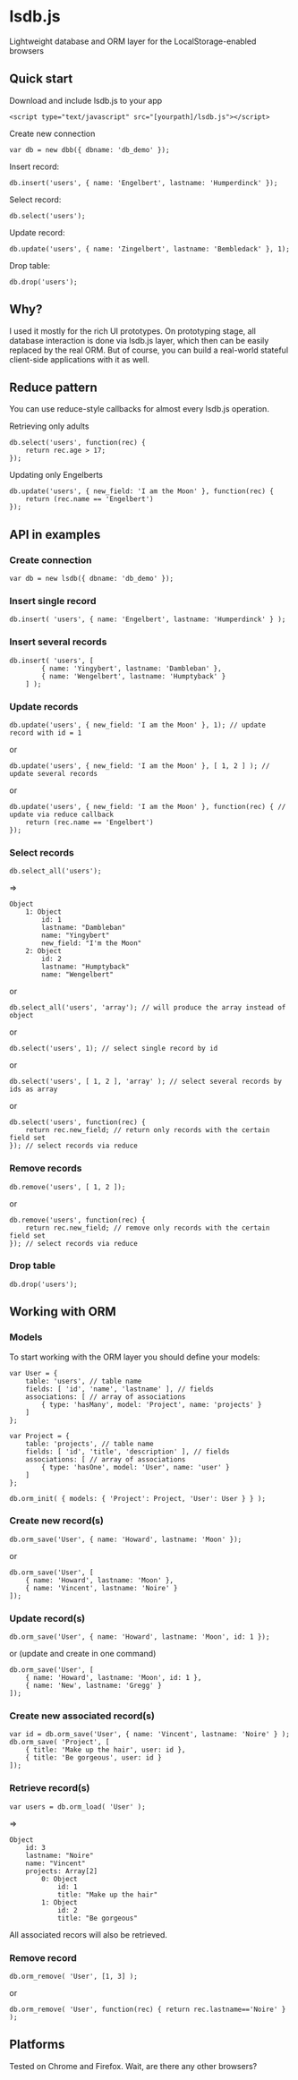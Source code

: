 # lsdb.js

Lightweight database and ORM layer for the LocalStorage-enabled browsers

## Quick start

Download and include lsdb.js to your app

    <script type="text/javascript" src="[yourpath]/lsdb.js"></script>

Create new connection

    var db = new dbb({ dbname: 'db_demo' });

Insert record:

    db.insert('users', { name: 'Engelbert', lastname: 'Humperdinck' });

Select record:

    db.select('users'); 

Update record:

    db.update('users', { name: 'Zingelbert', lastname: 'Bembledack' }, 1); 

Drop table:

    db.drop('users'); 

## Why?

I used it mostly for the rich UI prototypes. On prototyping stage, all database interaction is done via 
lsdb.js layer, which then can be easily replaced by the real ORM. But of course, you can build a real-world
stateful client-side applications with it as well.

## Reduce pattern

You can use reduce-style callbacks for almost every lsdb.js operation.

Retrieving only adults

    db.select('users', function(rec) {
        return rec.age > 17; 
    }); 

Updating only Engelberts

    db.update('users', { new_field: 'I am the Moon' }, function(rec) { 
        return (rec.name == 'Engelbert')
    });

## API in examples

### Create connection                                  

    var db = new lsdb({ dbname: 'db_demo' }); 

### Insert single record

    db.insert( 'users', { name: 'Engelbert', lastname: 'Humperdinck' } );

### Insert several records

    db.insert( 'users', [
            { name: 'Yingybert', lastname: 'Dambleban' },  
            { name: 'Wengelbert', lastname: 'Humptyback' } 
        ] );

### Update records

    db.update('users', { new_field: 'I am the Moon' }, 1); // update record with id = 1

or

    db.update('users', { new_field: 'I am the Moon' }, [ 1, 2 ] ); // update several records 

or

    db.update('users', { new_field: 'I am the Moon' }, function(rec) { // update via reduce callback
        return (rec.name == 'Engelbert')
    });

### Select records

    db.select_all('users');

=>

    Object
        1: Object
            id: 1
            lastname: "Dambleban"
            name: "Yingybert"
            new_field: "I'm the Moon"
        2: Object
            id: 2
            lastname: "Humptyback"
            name: "Wengelbert"

or

    db.select_all('users', 'array'); // will produce the array instead of object

or

    db.select('users', 1); // select single record by id

or

    db.select('users', [ 1, 2 ], 'array' ); // select several records by ids as array

or

    db.select('users', function(rec) {
        return rec.new_field; // return only records with the certain field set
    }); // select records via reduce

### Remove records 

    db.remove('users', [ 1, 2 ]);

or

    db.remove('users', function(rec) {
        return rec.new_field; // remove only records with the certain field set
    }); // select records via reduce

### Drop table 

    db.drop('users');

## Working with ORM 

### Models

To start working with the ORM layer you should define your models: 

    var User = {
        table: 'users', // table name
        fields: [ 'id', 'name', 'lastname' ], // fields
        associations: [ // array of associations
            { type: 'hasMany', model: 'Project', name: 'projects' }
        ]
    };

    var Project = {
        table: 'projects', // table name
        fields: [ 'id', 'title', 'description' ], // fields
        associations: [ // array of associations
            { type: 'hasOne', model: 'User', name: 'user' }
        ]
    };

    db.orm_init( { models: { 'Project': Project, 'User': User } } ); 

### Create new record(s)

    db.orm_save('User', { name: 'Howard', lastname: 'Moon' });

or 

    db.orm_save('User', [ 
        { name: 'Howard', lastname: 'Moon' },
        { name: 'Vincent', lastname: 'Noire' }
    ]);

### Update record(s)

    db.orm_save('User', { name: 'Howard', lastname: 'Moon', id: 1 });

or (update and create in one command)

    db.orm_save('User', [ 
        { name: 'Howard', lastname: 'Moon', id: 1 },  
        { name: 'New', lastname: 'Gregg' } 
    ]);


### Create new associated record(s)

    var id = db.orm_save('User', { name: 'Vincent', lastname: 'Noire' } );
    db.orm_save( 'Project', [ 
        { title: 'Make up the hair', user: id },
        { title: 'Be gorgeous', user: id } 
    ]);

### Retrieve record(s)

    var users = db.orm_load( 'User' );

=>

    Object
        id: 3
        lastname: "Noire"
        name: "Vincent"
        projects: Array[2]
            0: Object
                id: 1
                title: "Make up the hair"
            1: Object
                id: 2
                title: "Be gorgeous"

All associated recors will also be retrieved. 

### Remove record

    db.orm_remove( 'User', [1, 3] );

or

    db.orm_remove( 'User', function(rec) { return rec.lastname=='Noire' } );

## Platforms 

Tested on Chrome and Firefox. Wait, are there any other browsers?
